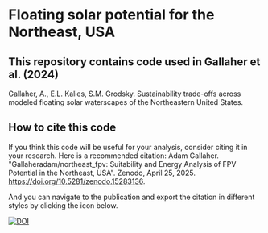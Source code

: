 # Floating solar potential for the Northeast, USA
## This repository contains code used in Gallaher et al. (2024)
Gallaher, A., E.L. Kalies, S.M. Grodsky. Sustainability trade-offs across modeled floating solar waterscapes of the Northeastern United States.


## How to cite this code
If you think this code will be useful for your analysis, consider citing it in your research. Here is a recommended citation: Adam Gallaher. "Gallaheradam/northeast_fpv: Suitability and Energy Analysis of FPV Potential in the Northeast, USA". Zenodo, April 25, 2025. https://doi.org/10.5281/zenodo.15283136.  

And you can navigate to the publication and export the citation in different styles by clicking the icon below.

[![DOI](https://zenodo.org/badge/DOI/10.5281/zenodo.15283136.svg)](https://doi.org/10.5281/zenodo.15283136)
